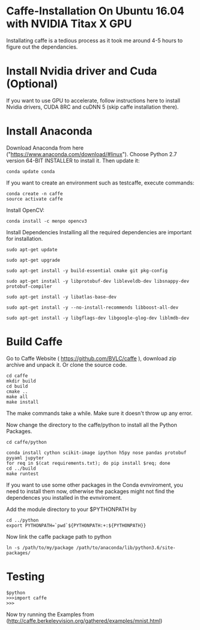 # Caffe-Installation On Ubuntu 16.04 with NVIDIA Titax X GPU 
Installating caffe is a tedious process as it took me around 4-5 hours to figure out the dependancies. 

# Install Nvidia driver and Cuda (Optional)
If you want to use GPU to accelerate, follow instructions here to install Nvidia drivers, CUDA 8RC and cuDNN 5 (skip caffe installation there).

# Install Anaconda
Download Anaconda from here ("https://www.anaconda.com/download/#linux"). Choose Python 2.7 version 64-BIT INSTALLER to install it. Then update it:

```
conda update conda
```
If you want to create an environment such as testcaffe, execute commands:
```
conda create -n caffe
source activate caffe
```
Install OpenCV:
```
conda install -c menpo opencv3
```
Install Dependencies
Installing all the required dependencies are important for installation.
```
sudo apt-get update

sudo apt-get upgrade

sudo apt-get install -y build-essential cmake git pkg-config

sudo apt-get install -y libprotobuf-dev libleveldb-dev libsnappy-dev protobuf-compiler

sudo apt-get install -y libatlas-base-dev 

sudo apt-get install -y --no-install-recommends libboost-all-dev

sudo apt-get install -y libgflags-dev libgoogle-glog-dev liblmdb-dev
```
# Build Caffe
Go to Caffe Website ( https://github.com/BVLC/caffe ), download zip archive and unpack it. Or clone the source code. 
```
cd caffe
mkdir build
cd build
cmake ..
make all
make install
```
The make commands take a while. Make sure it doesn't throw up any error.

Now change the directory to the caffe/python to install all the Python Packages. 
```
cd caffe/python
``` 
```
conda install cython scikit-image ipython h5py nose pandas protobuf pyyaml jupyter
for req in $(cat requirements.txt); do pip install $req; done
cd ../build
make runtest
```
If you want to use some other packages in the Conda evnviroment, you need to install them now, otherwise the packages might not find the dependences you installed in the evnviroment.

Add the module directory to your $PYTHONPATH by
```
cd ../python
export PYTHONPATH=`pwd`${PYTHONPATH:+:${PYTHONPATH}}
```
Now link the caffe package path to python
```
ln -s /path/to/my/package /path/to/anaconda/lib/python3.6/site-packages/
```
# Testing 
```
$python
>>>import caffe
>>>
```
Now try running the Examples from (http://caffe.berkeleyvision.org/gathered/examples/mnist.html)




